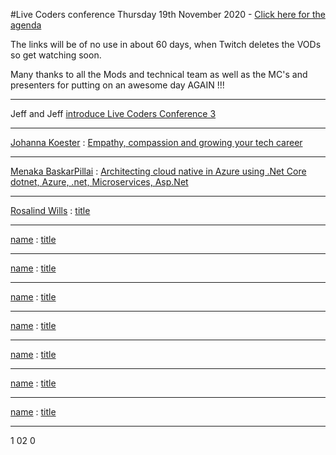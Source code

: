 #Live Coders conference Thursday 19th November 2020 - [Click here for the agenda](https://livecoders.dev/lcc3/)

The links will be of no use in about 60 days, when Twitch deletes the VODs so get watching soon.

Many thanks to all the Mods and technical team as well as the MC's and presenters for putting on an awesome day AGAIN !!!

___

Jeff and Jeff [introduce Live Coders Conference 3](https://twitch.tv/videos/808273985?t=0h0m0s)

___
[Johanna Koester](https://livecoders.dev/lcc3#Johanna%20Koester) : [Empathy, compassion and growing your tech career](https://twitch.tv/videos/808273985?t=0h5m0s)

___
[Menaka BaskarPillai](https://livecoders.dev/lcc3#Menaka%20Baskerpillai) : [Architecting cloud native in Azure using .Net Core dotnet, Azure, .net, Microservices, Asp.Net](https://twitch.tv/videos/808273985?t=0h36m5s)

___
[Rosalind Wills](https://livecoders.dev/lcc3#Rosalind%20Wills) : [title](https://twitch.tv/videos/808273985?t=1h2m0s)





___
[name](https://livecoders.dev/lcc3#forename%20surname) : [title](https://twitch.tv/videos/808273985?t=0h36m5s)

___
[name](https://livecoders.dev/lcc3#forename%20surname) : [title](https://twitch.tv/videos/808273985?t=0h36m5s)

___
[name](https://livecoders.dev/lcc3#forename%20surname) : [title](https://twitch.tv/videos/808273985?t=0h36m5s)

___
[name](https://livecoders.dev/lcc3#forename%20surname) : [title](https://twitch.tv/videos/808273985?t=0h36m5s)

___
[name](https://livecoders.dev/lcc3#forename%20surname) : [title](https://twitch.tv/videos/808273985?t=0h36m5s)

___
[name](https://livecoders.dev/lcc3#forename%20surname) : [title](https://twitch.tv/videos/808273985?t=0h36m5s)

___
[name](https://livecoders.dev/lcc3#forename%20surname) : [title](https://twitch.tv/videos/808273985?t=0h36m5s)

___
1 02 0
